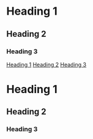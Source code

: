 <!-- ![Banner Image](banner.jpg)  This is the homepage of my website!
## Table of Contents

* [My Website](#my-website)
    * [About Me](#about-me)
    * [Projects](#projects)
    * [Contact](#contact)

# My Website (Heading Level 1)

This is the homepage of my website!

* [About Me](about.md) - Learn more about me and my interests.
* [Projects](projects.md) - Check out some of the projects I've been working on.
* [Contact](contact.md) - Get in touch with me.

Here's a brief introduction about myself... (Add your content here) -->
# Heading 1
## Heading 2
### Heading 3

[Heading 1](#heading-1)
[Heading 2](#heading-2)
[Heading 3](#heading-3)



# <a name="heading-1"></a> Heading 1
## <a name="heading-2"></a> Heading 2
### <a name="heading-3"></a> Heading 3
